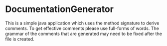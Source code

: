 # DocumentationGenerator

This is a simple java application which uses the method signature to derive comments. To get effective comments please use full-forms of words. The grammar of the comments that are generated may need to be fixed after the file is created.
